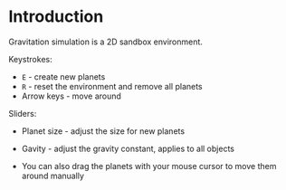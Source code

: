 # Introduction

Gravitation simulation is a 2D sandbox environment.

Keystrokes:
* `E` - create new planets
* `R` - reset the environment and remove all planets
* Arrow keys - move around

Sliders:
* Planet size - adjust the size for new planets
* Gavity - adjust the gravity constant, applies to all objects

* You can also drag the planets with your mouse cursor to move them around manually

